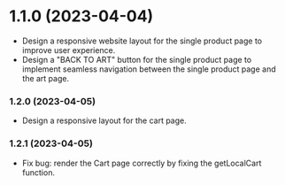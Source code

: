 # 1.1.0 (2023-04-04)

- Design a responsive website layout for the single product page to improve user experience.
- Design a "BACK TO ART" button for the single product page to implement seamless navigation between the single product page and the art page.

### 1.2.0 (2023-04-05)

- Design a responsive layout for the cart page.

### 1.2.1 (2023-04-05)

- Fix bug: render the Cart page correctly by fixing the getLocalCart function.
